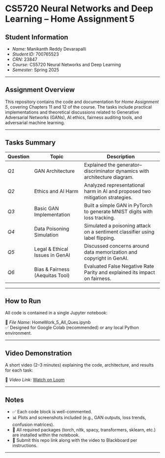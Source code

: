 # CS5720 Neural Networks and Deep Learning – Home Assignment 5

## Student Information

- *Name:* Manikanth Reddy Devarapalli
- *Student ID:* 700765523
- *CRN:* 23847
- *Course:* CS5720 Neural Networks and Deep Learning
- *Semester:* Spring 2025

---

## Assignment Overview

This repository contains the code and documentation for *Home Assignment 5*, covering Chapters 11 and 12 of the course. The tasks include practical implementations and theoretical discussions related to Generative Adversarial Networks (GANs), AI ethics, fairness auditing tools, and adversarial machine learning.

---

## Tasks Summary

| Question | Topic                           | Description                                                                  |
| -------- | ------------------------------- | ---------------------------------------------------------------------------- |
| *Q1*   | GAN Architecture                | Explained the generator–discriminator dynamics with architecture diagram.    |
| *Q2*   | Ethics and AI Harm              | Analyzed representational harm in AI and proposed two mitigation strategies. |
| *Q3*   | Basic GAN Implementation        | Built a simple GAN in PyTorch to generate MNIST digits with loss tracking.   |
| *Q4*   | Data Poisoning Simulation       | Simulated a poisoning attack on a sentiment classifier using label flipping. |
| *Q5*   | Legal & Ethical Issues in GenAI | Discussed concerns around data memorization and copyright in GenAI.          |
| *Q6*   | Bias & Fairness (Aequitas Tool) | Evaluated False Negative Rate Parity and explained its impact on fairness.   |

---

## How to Run

All code is contained in a single Jupyter notebook:

📁 *File Name:* HomeWork_5_All_Ques.ipynb  
✅ Designed for Google Colab (recommended) or any local Python environment.

---

## Video Demonstration

A short video (2–3 minutes) explaining the code, architecture, and results for each task:

🎥 *Video Link:* [Watch on Loom](https://www.loom.com/share/e894b7c16caa4a369647480c4b7f7005?sid=21db9350-1111-4bd3-a75d-fb61e00796c3)

---

## Notes

- ✅ Each code block is well-commented.
- 📊 Plots and screenshots included (e.g., GAN outputs, loss trends, confusion matrices).
- 🧩 All required packages (torch, nltk, spacy, transformers, sklearn, etc.) are installed within the notebook.
- 📁 Submit this repo link along with the video to Blackboard per instructions.

---
